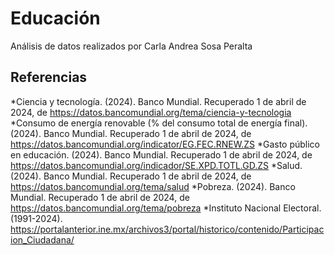 # Educación

Análisis de datos realizados por Carla Andrea Sosa Peralta 

## Referencias

*Ciencia y tecnología. (2024). Banco Mundial. Recuperado 1 de abril de 2024, de https://datos.bancomundial.org/tema/ciencia-y-tecnologia
*Consumo de energía renovable (% del consumo total de energía final). (2024). Banco Mundial. Recuperado 1 de abril de 2024, de https://datos.bancomundial.org/indicator/EG.FEC.RNEW.ZS
*Gasto público en educación. (2024). Banco Mundial. Recuperado 1 de abril de 2024, de https://datos.bancomundial.org/indicador/SE.XPD.TOTL.GD.ZS
*Salud. (2024). Banco Mundial. Recuperado 1 de abril de 2024, de https://datos.bancomundial.org/tema/salud
*Pobreza. (2024). Banco Mundial. Recuperado 1 de abril de 2024, de https://datos.bancomundial.org/tema/pobreza
*Instituto Nacional Electoral. (1991-2024). https://portalanterior.ine.mx/archivos3/portal/historico/contenido/Participacion_Ciudadana/



